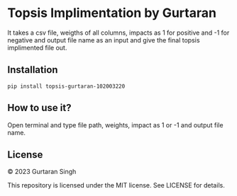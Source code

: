 # Topsis Implimentation by Gurtaran
It takes a csv file, weigths of all columns, impacts as 1 for positive and -1 for negative and output file name as an input and give the final topsis implimented file out.

## Installation
```pip install topsis-gurtaran-102003220```

## How to use it?
Open terminal and type file path, weights, impact as 1 or -1 and output file name.

## License

© 2023 Gurtaran Singh

This repository is licensed under the MIT license. See LICENSE for details.
